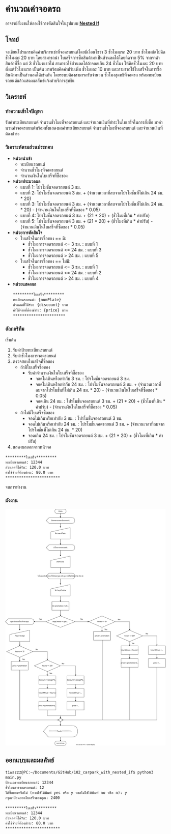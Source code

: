 # คำนวณค่าจอดรถ
อาจารย์สั่งงานให้ลองใช้การตัดสินใจในรูปแบบ **[Nested If](https://www.w3schools.com/python/gloss_python_if_nested.asp)**

## โจทย์
จงเขียนโปรแกรมคิดค่าบริการเช่าที่จอดรถยนต์โดยมีเงื่อนไขว่า 3 ชั่วโมงแรก 20 บาท ชั่วโมงถัดไปคิดชั่วโมงละ 20
บาท โดยสามารถนำ ใบเสร็จการซื้อสินค้ามาเป็นส่วนลดได้โดยคิดจาก 5% จากราค่าสินค้าที่ซื้อ แต่ 3 ชั่วโมงแรกไม่
สามารถใช้ส่วนลดได้ถ้าจอดเกิน 24 ชั่วโมง ให้คิดชั่วโมงละ 20 บาทตั้งแต่ชั่วโมงแรก  เป็นต้น มาพร้อมคิดค่าปรับเพิ่ม
ชั่วโมงละ 10 บาท และสามารถใช้ใบเสร็จในการซื้อสินค้ามาเป็นส่วนลดได้เช่นกัน โดยระบบต้องสามารถรับจำนวน
ชั่วโมงสุดทธิที่จอดรถ พร้อมทะเบียนรถยนต์แล้วแสดงผลลัพธ์แจ้งค่าบริการสุทธิแ

## วิเคราะห์
### ทำความเข้าใจปัญหา
รับค่าทะเบียนรถยนต์ จำนวนชั่วโมงที่จอดรถยนต์ และจำนวนเงินที่ชำระในใบเสร็จในการสั่งซื้อ มาคำนวนค่าจอดรถยนต์พร้อมทั้งแสดงผลค่าทะเบียนรถยนต์ จำนวนชั่วโมงที่จอดรถยนต์ และจำนวนเงินที่ต้องชำระ
### วิเคราะห์ตามส่วนประกอบ
- **หน่วยนำเข้า**
    - ทะเบียนรถยนต์
    - จำนวนชั่วโมงที่จอดรถยนต์
    - จำนวนเงินในใบเสร็จที่ซื้อของ
- **หน่วยประมวลผล**
    - แบบที่ 1: โปรโมชั่นจอดรถยนต์ 3 ชม.
    - แบบที่ 2: โปรโมชั่นจอดรถยนต์ 3 ชม. + (จำนวนเวลาที่ลบจากโปรโมชั่นที่ไม่เกิน 24 ชม. * 20)
    - แบบที่ 3: โปรโมชั่นจอดรถยนต์ 3 ชม. + (จำนวนเวลาที่ลบจากโปรโมชั่นที่ไม่เกิน 24 ชม. * 20) - (จำนวนเงินในใบเสร็จที่ซื้อของ * 0.05)
    - แบบที่ 4: โปรโมชั่นจอดรถยนต์ 3 ชม. + (21 * 20) + (ชั่วโมงที่เกิน * ค่าปรับ)
    - แบบที่ 5: โปรโมชั่นจอดรถยนต์ 3 ชม. + (21 * 20) + (ชั่วโมงที่เกิน * ค่าปรับ) - (จำนวนเงินในใบเสร็จที่ซื้อของ * 0.05)
- **หน่วยการตัดสินใจ**
    - ใบเสร็จในการซื้อของ == มี:
        - ชั่วโมงการจอดรถยนต์ <= 3 ชม. : แบบที่ 1
        - ชั่วโมงการจอดรถยนต์ <= 24 ชม. : แบบที่ 3
        - ชั่วโมงการจอดรถยนต์ > 24 ชม. : แบบที่ 5
    - ใบเสร็จในการซื้อของ == ไม่มี:
        - ชั่วโมงการจอดรถยนต์ <= 3 ชม. : แบบที่ 1
        - ชั่วโมงการจอดรถยนต์ <= 24 ชม. : แบบที่ 2
        - ชั่วโมงการจอดรถยนต์ > 24 ชม. : แบบที่ 4
- **หน่วยแสดงผล**<br>
    ```cmd
    *********ใบเสร็จ*********
    ทะเบียนรถยนต์: {numPlate}
    ส่วนลดที่ได้รับ: {discount} บาท
    ค่าใช้จ่ายที่ต้องชำระ: {price} บาท
    ***********************
    ```
### อัลกอริทึม
เริ่มต้น
1. รับค่าป้ายทะเบียนรถยนต์
2. รับค่าชั่วโมงการจอดรถยนต์
3. ตรวจสอบใบเสร็จที่ซื้อของ
    - ถ้ามีใบเสร็จซือของ
        - รับค่าจำนวนเงินในใบเสร็จที่ซื้อของ
            - จอดไม่เกินหรือเท่ากับ 3 ชม. : โปรโมชั่นจอดรถยนต์ 3 ชม.
            - จอดไม่เกินหรือเท่ากับ 24 ชม. :  โปรโมชั่นจอดรถยนต์ 3 ชม. + (จำนวนเวลาที่ลบจากโปรโมชั่นที่ไม่เกิน 24 ชม. * 20) - (จำนวนเงินในใบเสร็จที่ซื้อของ * 0.05)
            - จอดเกิน 24 ชม. : โปรโมชั่นจอดรถยนต์ 3 ชม. + (21 * 20) + (ชั่วโมงที่เกิน * ค่าปรับ) - (จำนวนเงินในใบเสร็จที่ซื้อของ * 0.05)
    - ถ้าไม่มีใบเสร็จซื้อของ
        - จอดไม่เกินหรือเท่ากับ 3 ชม. : โปรโมชั่นจอดรถยนต์ 3 ชม.
        - จอดไม่เกินหรือเท่ากับ 24 ชม. :  โปรโมชั่นจอดรถยนต์ 3 ชม. + (จำนวนเวลาที่ลบจากโปรโมชั่นที่ไม่เกิน 24 ชม. * 20)
        - จอดเกิน 24 ชม. : โปรโมชั่นจอดรถยนต์ 3 ชม. + (21 * 20) + (ชั่วโมงที่เกิน * ค่าปรับ)
4. แสดงผลออกจากหน้าจอ
```````
*********ใบเสร็จ*********
ทะเบียนรถยนต์: 12344
ส่วนลดที่ได้รับ: 120.0 บาท
ค่าใช้จ่ายที่ต้องชำระ: 80.0 บาท
************************
```````
จบการทำงาน
### ผังงาน
<img src="./flowchart/carParkWithNestedIfInPython.svg">

## ออกแบบและผลลัพธ์
```````
tiwazzz@PC:~/Documents/GitHub/102_carpark_with_nested_if$ python3 main.py 
ป้อนเลขทะเบียนรถยนต์: 12344
ชั่วโมงการจอดรถยนต์: 12
ได้ซื้อของหรือไม่ (หากใช่ให้พิมพ์ yes หรือ y หากไม่ใช่ให้พิมพ์ no หรือ n): y
กรุณาป้อนยอดใบเสร็จของคุณ: 2400

*********ใบเสร็จ*********
ทะเบียนรถยนต์: 12344
ส่วนลดที่ได้รับ: 120.0 บาท
ค่าใช้จ่ายที่ต้องชำระ: 80.0 บาท
************************
```````